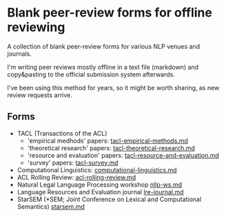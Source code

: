 # Blank peer-review forms for offline reviewing

A collection of blank peer-review forms for various NLP venues and journals.

I'm writing peer reviews mostly offline in a text file (markdown) and copy&pasting to the official submission system afterwards.

I've been using this method for years, so it might be worth sharing, as new review requests arrive.

## Forms

* TACL (Transactions of the ACL)
  * 'empirical medhods' papers: [tacl-empirical-methods.md](tacl-empirical-methods.md)
  * 'theoretical research' papers: [tacl-theoretical-research.md](tacl-theoretical-research.md)
  * 'resource and evaluation' papers: [tacl-resource-and-evaluation.md](tacl-resource-and-evaluation.md)
  * 'survey' papers: [tacl-survey.md](tacl-survey.md)
* Computational Linguistics: [computational-linguistics.md](computational-linguistics.md)
* ACL Rolling Review: [acl-rolling-review.md](acl-rolling-review.md)
* Natural Legal Language Processing workshop [nllp-ws.md](nllp-ws.md)
* Language Resources and Evaluation journal [lre-journal.md](lre-journal.md)
* StarSEM (*SEM; Joint Conference on Lexical and Computational Semantics) [starsem.md](starsem.md)